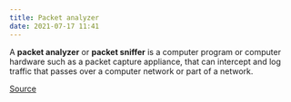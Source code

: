 ```yaml
---
title: Packet analyzer
date: 2021-07-17 11:41
---
```



A **packet analyzer** or **packet sniffer** is a computer program or computer
hardware such as a packet capture appliance, that can intercept and log traffic
that passes over a computer network or part of a network.

[Source](https://en.wikipedia.org/wiki/Packet_analyzer)
